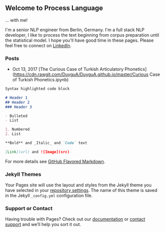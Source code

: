 ## Welcome to Process Language

... with me! 

I'm a senior NLP engineer from Berlin, Germany. I'm a full stack NLP developer, I like to process the text beginning from corpus preparation until the statistical model. 
I hope you'll have good time in these pages.
Please feel free to connect on [LinkedIn](https://www.linkedin.com/in/duygu-altinok-4021389a).


### Posts

* Oct 13, 2017  [The Curious Case of Turkish Articulatory Phonetics](https://cdn.rawgit.com/DuyguA/DuyguA.github.io/master/Curious Case of Turkish Phonetics.ipynb)

```markdown
Syntax highlighted code block

# Header 1
## Header 2
### Header 3

- Bulleted
- List

1. Numbered
2. List

**Bold** and _Italic_ and `Code` text

[Link](url) and ![Image](src)
```

For more details see [GitHub Flavored Markdown](https://guides.github.com/features/mastering-markdown/).

### Jekyll Themes

Your Pages site will use the layout and styles from the Jekyll theme you have selected in your [repository settings](https://github.com/DuyguA/DuyguA.github.io/settings). The name of this theme is saved in the Jekyll `_config.yml` configuration file.

### Support or Contact

Having trouble with Pages? Check out our [documentation](https://help.github.com/categories/github-pages-basics/) or [contact support](https://github.com/contact) and we’ll help you sort it out.
